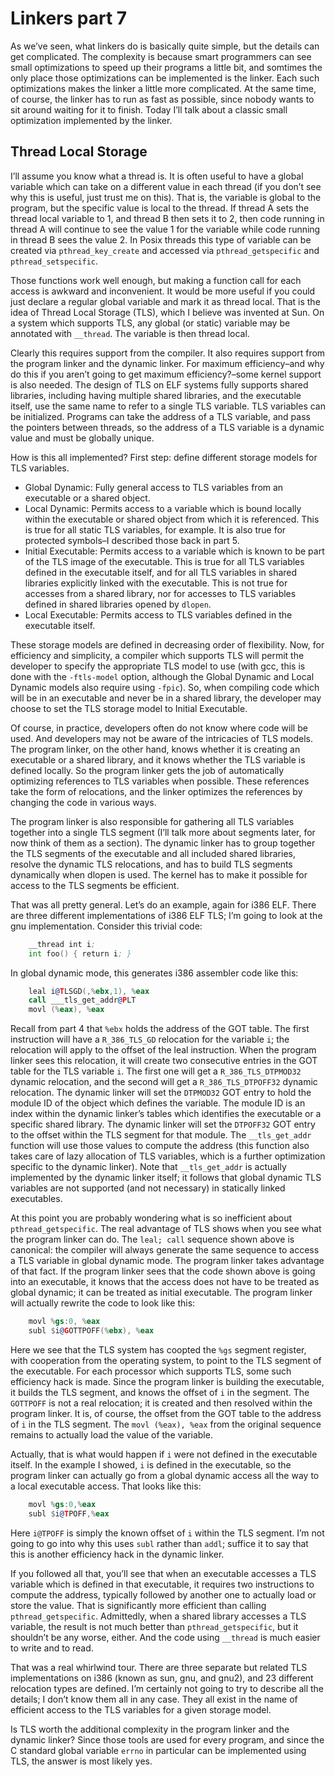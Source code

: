 # Linkers part 7

As we’ve seen, what linkers do is basically quite simple, but the details can
get complicated. The complexity is because smart programmers can see small
optimizations to speed up their programs a little bit, and somtimes the only
place those optimizations can be implemented is the linker. Each such
optimizations makes the linker a little more complicated. At the same time, of
course, the linker has to run as fast as possible, since nobody wants to sit
around waiting for it to finish. Today I’ll talk about a classic small
optimization implemented by the linker.

## Thread Local Storage

I’ll assume you know what a thread is. It is often useful to have a global
variable which can take on a different value in each thread (if you don’t see
why this is useful, just trust me on this). That is, the variable is global to
the program, but the specific value is local to the thread. If thread A sets
the thread local variable to 1, and thread B then sets it to 2, then code
running in thread A will continue to see the value 1 for the variable while
code running in thread B sees the value 2. In Posix threads this type of
variable can be created via `pthread_key_create` and accessed via
`pthread_getspecific` and `pthread_setspecific`.

Those functions work well enough, but making a function call for each access is
awkward and inconvenient. It would be more useful if you could just declare a
regular global variable and mark it as thread local. That is the idea of Thread
Local Storage (TLS), which I believe was invented at Sun. On a system which
supports TLS, any global (or static) variable may be annotated with `__thread`.
The variable is then thread local.

Clearly this requires support from the compiler. It also requires support from
the program linker and the dynamic linker. For maximum efficiency–and why do
this if you aren’t going to get maximum efficiency?–some kernel support is also
needed. The design of TLS on ELF systems fully supports shared libraries,
including having multiple shared libraries, and the executable itself, use the
same name to refer to a single TLS variable. TLS variables can be initialized.
Programs can take the address of a TLS variable, and pass the pointers between
threads, so the address of a TLS variable is a dynamic value and must be
globally unique.

How is this all implemented? First step: define different storage models for
TLS variables.

* Global Dynamic: Fully general access to TLS variables from an executable or a
  shared object.
* Local Dynamic: Permits access to a variable which is bound locally within the
  executable or shared object from which it is referenced. This is true for all
  static TLS variables, for example. It is also true for protected symbols–I
  described those back in part 5.
* Initial Executable: Permits access to a variable which is known to be part of
  the TLS image of the executable. This is true for all TLS variables defined
  in the executable itself, and for all TLS variables in shared libraries
  explicitly linked with the executable. This is not true for accesses from a
  shared library, nor for accesses to TLS variables defined in shared libraries
  opened by `dlopen`.
* Local Executable: Permits access to TLS variables defined in the executable
  itself.

These storage models are defined in decreasing order of flexibility. Now, for
efficiency and simplicity, a compiler which supports TLS will permit the
developer to specify the appropriate TLS model to use (with gcc, this is done
with the `-ftls-model` option, although the Global Dynamic and Local Dynamic
models also require using `-fpic`). So, when compiling code which will be in an
executable and never be in a shared library, the developer may choose to set
the TLS storage model to Initial Executable.

Of course, in practice, developers often do not know where code will be used.
And developers may not be aware of the intricacies of TLS models. The program
linker, on the other hand, knows whether it is creating an executable or a
shared library, and it knows whether the TLS variable is defined locally. So
the program linker gets the job of automatically optimizing references to TLS
variables when possible. These references take the form of relocations, and the
linker optimizes the references by changing the code in various ways.

The program linker is also responsible for gathering all TLS variables together
into a single TLS segment (I’ll talk more about segments later, for now think
of them as a section). The dynamic linker has to group together the TLS
segments of the executable and all included shared libraries, resolve the
dynamic TLS relocations, and has to build TLS segments dynamically when dlopen
is used. The kernel has to make it possible for access to the TLS segments be
efficient.

That was all pretty general. Let’s do an example, again for i386 ELF. There are
three different implementations of i386 ELF TLS; I’m going to look at the gnu
implementation. Consider this trivial code:

```asm
    __thread int i;
    int foo() { return i; }
```

In global dynamic mode, this generates i386 assembler code like this:

```asm
    leal i@TLSGD(,%ebx,1), %eax
    call ___tls_get_addr@PLT
    movl (%eax), %eax
```

Recall from part 4 that `%ebx` holds the address of the GOT table. The first
instruction will have a `R_386_TLS_GD` relocation for the variable `i`; the
relocation will apply to the offset of the leal instruction. When the program
linker sees this relocation, it will create two consecutive entries in the GOT
table for the TLS variable `i`. The first one will get a `R_386_TLS_DTPMOD32`
dynamic relocation, and the second will get a `R_386_TLS_DTPOFF32` dynamic
relocation. The dynamic linker will set the `DTPMOD32` GOT entry to hold the
module ID of the object which defines the variable. The module ID is an index
within the dynamic linker’s tables which identifies the executable or a
specific shared library. The dynamic linker will set the `DTPOFF32` GOT entry
to the offset within the TLS segment for that module. The `__tls_get_addr`
function will use those values to compute the address (this function also takes
care of lazy allocation of TLS variables, which is a further optimization
specific to the dynamic linker). Note that `__tls_get_addr` is actually
implemented by the dynamic linker itself; it follows that global dynamic TLS
variables are not supported (and not necessary) in statically linked
executables.

At this point you are probably wondering what is so inefficient
about `pthread_getspecific`. The real advantage of TLS shows when you see what
the program linker can do. The `leal; call` sequence shown above is canonical:
the compiler will always generate the same sequence to access a TLS variable in
global dynamic mode. The program linker takes advantage of that fact. If the
program linker sees that the code shown above is going into an executable, it
knows that the access does not have to be treated as global dynamic; it can be
treated as initial executable. The program linker will actually rewrite the
code to look like this:

```asm
    movl %gs:0, %eax
    subl $i@GOTTPOFF(%ebx), %eax
```

Here we see that the TLS system has coopted the `%gs` segment register, with
cooperation from the operating system, to point to the TLS segment of the
executable. For each processor which supports TLS, some such efficiency hack is
made. Since the program linker is building the executable, it builds the TLS
segment, and knows the offset of `i` in the segment. The `GOTTPOFF` is not a
real relocation; it is created and then resolved within the program linker. It
is, of course, the offset from the GOT table to the address of `i` in the TLS
segment. The `movl (%eax), %eax` from the original sequence remains to actually
load the value of the variable.

Actually, that is what would happen if `i` were not defined in the executable
itself. In the example I showed, `i` is defined in the executable, so the
program linker can actually go from a global dynamic access all the way to a
local executable access. That looks like this:

```asm
    movl %gs:0,%eax
    subl $i@TPOFF,%eax
```

Here `i@TPOFF` is simply the known offset of `i` within the TLS segment. I’m
not going to go into why this uses `subl` rather than `addl`; suffice it to say
that this is another efficiency hack in the dynamic linker.

If you followed all that, you’ll see that when an executable accesses a TLS
variable which is defined in that executable, it requires two instructions to
compute the address, typically followed by another one to actually load or
store the value. That is significantly more efficient than calling
`pthread_getspecific`. Admittedly, when a shared library accesses a TLS
variable, the result is not much better than `pthread_getspecific`, but it
shouldn’t be any worse, either. And the code using `__thread` is much easier to
write and to read.

That was a real whirlwind tour. There are three separate but related TLS
implementations on i386 (known as sun, gnu, and gnu2), and 23 different
relocation types are defined. I’m certainly not going to try to describe all
the details; I don’t know them all in any case. They all exist in the name of
efficient access to the TLS variables for a given storage model.

Is TLS worth the additional complexity in the program linker and the dynamic
linker? Since those tools are used for every program, and since the C standard
global variable `errno` in particular can be implemented using TLS, the answer
is most likely yes.

